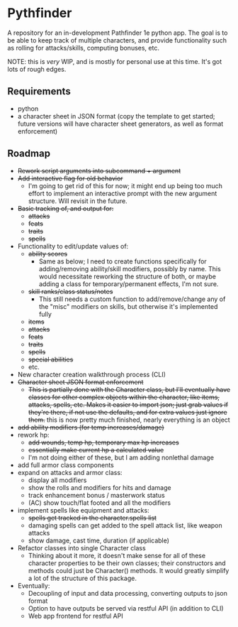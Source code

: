# Pythfinder

A repository for an in-development Pathfinder 1e python app. The goal 
is to be able to keep track of multiple characters, and provide 
functionality such as rolling for attacks/skills, computing bonuses, 
etc.

NOTE: this is _very_ WIP, and is mostly for personal use at this time. 
It's got lots of rough edges.

## Requirements

+ python
+ a character sheet in JSON format (copy the template to get started; 
future versions will have character sheet generators, as well as format 
enforcement)

## Roadmap

+ ~~Rework script arguments into subcommand + argument~~
+ ~~Add interactive flag for old behavior~~
    + I'm going to get rid of this for now; it might end up being too 
    much effort to implement an interactive prompt with the new 
    argument structure. Will revisit in the future.
+ ~~Basic tracking of, and output for:~~
    + ~~attacks~~
    + ~~feats~~
    + ~~traits~~
    + ~~spells~~
+ Functionality to edit/update values of:
    + ~~ability scores~~
        + Same as below; I need to create functions specifically for 
        adding/removing ability/skill modifiers, possibly by name. This 
        would necessitate reworking the structure of both, or maybe 
        adding a class for temporary/permanent effects, I'm not sure.
    + ~~skill ranks/class status/notes~~
        + This still needs a custom function to add/remove/change any 
        of the "misc" modifiers on skills, but otherwise it's 
        implemented fully
    + ~~items~~
    + ~~attacks~~
    + ~~feats~~
    + ~~traits~~
    + ~~spells~~
    + ~~special abilities~~
    + etc.
+ New character creation walkthrough process (CLI)
+ ~~Character sheet JSON format enforcement~~
    + ~~This is partially done with the Character class, but I'll 
    eventually have classes for other complex objects within the 
    character, like items, attacks, spells, etc. Makes it easier to 
    import json; just grab values if they're there, if not use the 
    defaults, and for extra values just ignore them.~~ this is now 
    pretty much finished, nearly everything is an object
+ ~~add ability modifiers (for temp increases/damage)~~
+ rework hp:
    + ~~add wounds, temp hp, temporary max hp increases~~
    + ~~essentially make current hp a calculated value~~
    + I'm not doing either of these, but I am adding nonlethal damage
+ add full armor class components
+ expand on attacks and armor class:
    + display all modifiers
    + show the rolls and modifiers for hits and damage
    + track enhancement bonus / masterwork status
    + (AC) show touch/flat footed and all the modifiers
+ implement spells like equipment and attacks:
    + ~~spells get tracked in the character.spells list~~
    + damaging spells can get added to the spell attack list, like 
    weapon attacks
    + show damage, cast time, duration (if applicable)
+ Refactor classes into single Character class
    + Thinking about it more, it doesn't make sense for all of these 
    character properties to be their own classes; their constructors 
    and methods could just be Character() methods. It would greatly 
    simplify a lot of the structure of this package.
+ Eventually:
    + Decoupling of input and data processing, converting outputs to 
    json format
    + Option to have outputs be served via restful API (in addition to 
    CLI)
    + Web app frontend for restful API
